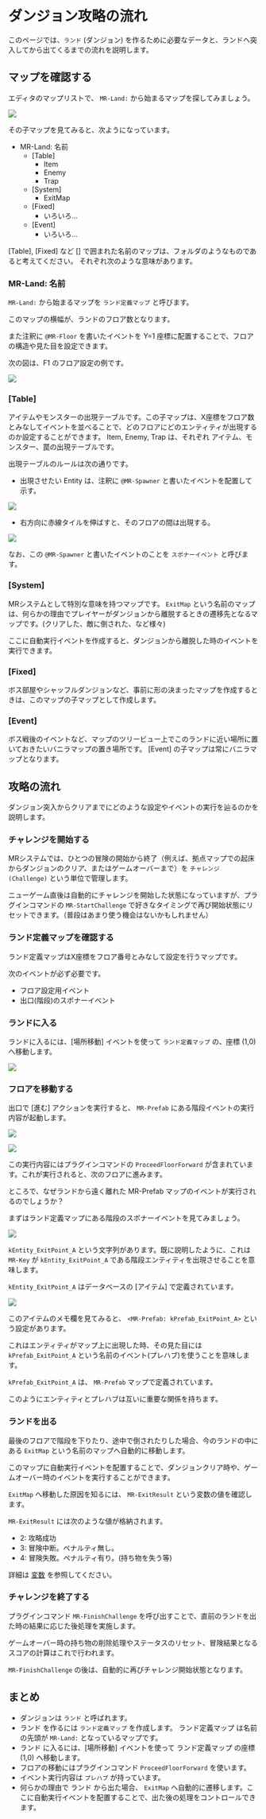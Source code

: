 ダンジョン攻略の流れ
==========

このページでは、`ランド` (ダンジョン) を作るために必要なデータと、ランドへ突入してから出てくるまでの流れを説明します。

マップを確認する
----------

エディタのマップリストで、 `MR-Land:` から始まるマップを探してみましょう。

![](img/land-1.png)

その子マップを見てみると、次ようになっています。

- MR-Land: 名前
    - [Table]
        - Item
        - Enemy
        - Trap
    - [System]
        - ExitMap
    - [Fixed]
        - いろいろ...
    - [Event]
        - いろいろ...

[Table], [Fixed] など [] で囲まれた名前のマップは、フォルダのようなものであると考えてください。
それぞれ次のような意味があります。

### MR-Land: 名前

`MR-Land:` から始まるマップを `ランド定義マップ` と呼びます。

このマップの横幅が、ランドのフロア数となります。

また注釈に `@MR-Floor` を書いたイベントを Y=1 座標に配置することで、フロアの構造や見た目を設定できます。

次の図は、F1 のフロア設定の例です。

![](img/land-2.png)



### [Table]

アイテムやモンスターの出現テーブルです。この子マップは、X座標をフロア数とみなしてイベントを並べることで、どのフロアにどのエンティティが出現するのか設定することができます。
Item, Enemy, Trap は、それぞれ アイテム、モンスター、罠の出現テーブルです。

出現テーブルのルールは次の通りです。

- 出現させたい Entity は、注釈に `@MR-Spawner` と書いたイベントを配置して示す。

![](img/land-4.png)

- 右方向に赤線タイルを伸ばすと、そのフロアの間は出現する。

![](img/land-3.png)

なお、この `@MR-Spawner` と書いたイベントのことを `スポナーイベント` と呼びます。


### [System]

MRシステムとして特別な意味を持つマップです。
`ExitMap` という名前のマップは、何らかの理由でプレイヤーがダンジョンから離脱するときの遷移先となるマップです。(クリアした、敵に倒された、など様々)

ここに自動実行イベントを作成すると、ダンジョンから離脱した時のイベントを実行できます。

### [Fixed]

ボス部屋やシャッフルダンジョンなど、事前に形の決まったマップを作成するときは、このマップの子マップとして作成します。

### [Event]

ボス戦後のイベントなど、マップのツリービュー上でこのランドに近い場所に置いておきたいバニラマップの置き場所です。
[Event] の子マップは常にバニラマップとなります。


攻略の流れ
----------

ダンジョン突入からクリアまでにどのような設定やイベントの実行を辿るのかを説明します。

### チャレンジを開始する

MRシステムでは、ひとつの冒険の開始から終了（例えば、拠点マップでの起床からダンジョンのクリア、またはゲームオーバーまで）を `チャレンジ (Challenge)` という単位で管理します。

ニューゲーム直後は自動的にチャレンジを開始した状態になっていますが、プラグインコマンドの `MR-StartChallenge` で好きなタイミングで再び開始状態にリセットできます。（普段はあまり使う機会はないかもしれません）


### ランド定義マップを確認する

ランド定義マップはX座標をフロア番号とみなして設定を行うマップです。

次のイベントが必ず必要です。

- フロア設定用イベント
- 出口(階段)のスポナーイベント

### ランドに入る

ランドに入るには、[場所移動] イベントを使って `ランド定義マップ` の、座標 (1,0) へ移動します。

![](img/land-5.png)

### フロアを移動する

出口で [進む] アクションを実行すると、 `MR-Prefab` にある階段イベントの実行内容が起動します。

![](img/land-6.png)

![](img/land-7.png)

この実行内容にはプラグインコマンドの `ProceedFloorForward` が含まれています。これが実行されると、次のフロアに進みます。

ところで、なぜランドから遠く離れた MR-Prefab マップのイベントが実行されるのでしょうか？

まずはランド定義マップにある階段のスポナーイベントを見てみましょう。

![](img/land-8.png)

`kEntity_ExitPoint_A` という文字列があります。既に説明したように、これは `MR-Key` が `kEntity_ExitPoint_A` である階段エンティティを出現させることを意味します。

`kEntity_ExitPoint_A` はデータベースの [アイテム] で定義されています。

![](img/land-9.png)

このアイテムのメモ欄を見てみると、 `<MR-Prefab: kPrefab_ExitPoint_A>` という設定があります。

これはエンティティがマップ上に出現した時、その見た目には `kPrefab_ExitPoint_A` という名前のイベント(プレハブ)を使うことを意味します。

`kPrefab_ExitPoint_A` は、 `MR-Prefab` マップで定義されています。

このようにエンティティとプレハブは互いに重要な関係を持ちます。

### ランドを出る

最後のフロアで階段を下りたり、途中で倒されたりした場合、今のランドの中にある `ExitMap` という名前のマップへ自動的に移動します。

このマップに自動実行イベントを配置することで、ダンジョンクリア時や、ゲームオーバー時のイベントを実行することができます。

`ExitMap` へ移動した原因を知るには、 `MR-ExitResult` という変数の値を確認します。

 `MR-ExitResult` には次のような値が格納されます。

- 2: 攻略成功
- 3: 冒険中断。ペナルティ無し。
- 4: 冒険失敗。ペナルティ有り。(持ち物を失う等)

詳細は [変数](../../feature/rmmz-variables.md) を参照してください。

### チャレンジを終了する

プラグインコマンド `MR-FinishChallenge` を呼び出すことで、直前のランドを出た時の結果に応じた後処理を実施します。

ゲームオーバー時の持ち物の削除処理やステータスのリセット、冒険結果となるスコアの計算はこれで行われます。

`MR-FinishChallenge` の後は、自動的に再びチャレンジ開始状態となります。


まとめ
----------

- ダンジョンは `ランド` と呼ばれます。
- ランド を作るには `ランド定義マップ` を作成します。 ランド定義マップ は名前の先頭が `MR-Land:` となっているマップです。
- ランド に入るには、[場所移動] イベントを使って ランド定義マップ の座標 (1,0) へ移動します。
- フロアの移動にはプラグインコマンド `ProceedFloorForward` を使います。
- イベント実行内容は `プレハブ` が持っています。
- 何らかの理由で ランド から出た場合、 `ExitMap` へ自動的に遷移します。ここに自動実行イベントを配置することで、出た後の処理をコントロールできます。



